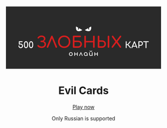 <p align="center">
  <img src="./apps/client/public/og-preview.svg" width="422" alt="Cat Eyes" />
</p>

<h1 align="center">
  Evil Cards
</h1>

<p align="center">
  <a rel="noopener noreferrer" target="_blank" href="#">Play now</a>
</p>

<p align="center">
  Only Russian is supported
</p>
